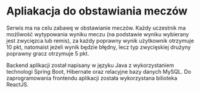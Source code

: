 <h1>Apliakacja do obstawiania meczów</h1>

<p>
  Serwis ma na celu zabawę w obstawianie meczów. Każdy uczestnik ma możliwość wytypowania wyniku meczu (na podstawie wyniku wybierany jest zwycięzca lub remis), za każdy poprawny wynik użytkownik otrzymuje 10 pkt, natomaist jeżeli wynik będzie błędny, lecz typ zwycięskiej drużyny poprawny gracz otrzymuje 5 pkt.
</p>

<p>
  Backend aplikacji został napisany w języku Java z wykorzystaniem technologi Spring Boot, Hibernate oraz relacyjne bazy danych MySQL. Do zaprogramowania frontendu aplikacji została wykorzystana bilioteka ReactJS.
</p>
